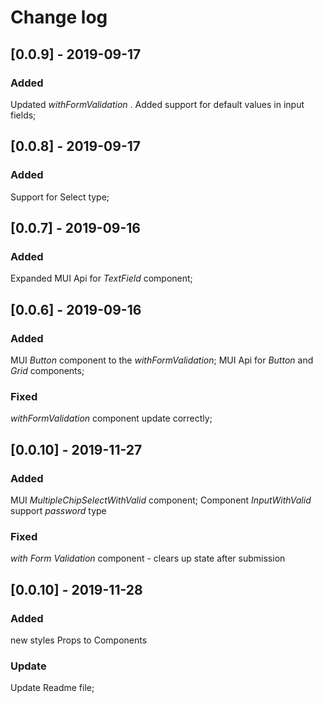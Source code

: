 # Change log

## [0.0.9] - 2019-09-17
### Added
Updated *withFormValidation* . Added support for default values in input fields;

## [0.0.8] - 2019-09-17
### Added
Support for Select type;

## [0.0.7] - 2019-09-16
### Added
Expanded MUI Api for *TextField* component;


## [0.0.6] - 2019-09-16
### Added
MUI *Button* component to the *withFormValidation*;
MUI Api for *Button* and *Grid* components;

### Fixed
*withFormValidation* component update correctly;

## [0.0.10] - 2019-11-27
### Added
MUI *MultipleChipSelectWithValid* component;
Component *InputWithValid* support *password* type

### Fixed
*with Form Validation* component - clears up state after submission

## [0.0.10] - 2019-11-28

### Added
new styles Props to Components

### Update
Update Readme file;
